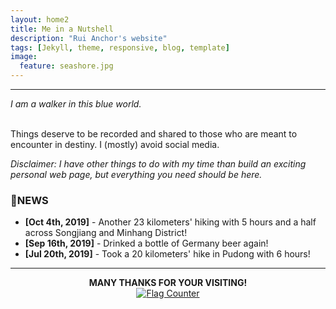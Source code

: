 ```yaml
---
layout: home2
title: Me in a Nutshell
description: "Rui Anchor's website"
tags: [Jekyll, theme, responsive, blog, template]
image:
  feature: seashore.jpg
---
```


----

<i>I am a walker in this blue world.</i>

<br />
Things deserve to be recorded and shared to those who are meant to encounter in destiny. I (mostly) avoid social media.

<br />

*Disclaimer: I have other things to do with my time than build an exciting personal web page, but everything you need should be here.*

### 📰NEWS
* **[Oct 4th, 2019]** - Another 23 kilometers' hiking with 5 hours and a half across Songjiang and Minhang District!<br>
* **[Sep 16th, 2019]** - Drinked a bottle of Germany beer again!<br>
* **[Jul 20th, 2019]** - Took a 20 kilometers' hike in Pudong with 6 hours!
  
----
<center><strong>MANY THANKS FOR YOUR VISITING!</strong></center>
<center><a href="https://info.flagcounter.com/IAC2"><img src="https://s11.flagcounter.com/count2/IAC2/bg_FFFFFF/txt_000000/border_CCCCCC/columns_2/maxflags_10/viewers_0/labels_0/pageviews_0/flags_0/percent_0/" alt="Flag Counter" border="0"></a></center>
